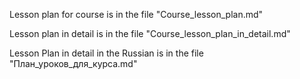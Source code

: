 Lesson plan for course is in the file "Course_lesson_plan.md"

Lesson plan in detail is in the file "Course_lesson_plan_in_detail.md"

Lesson Plan in detail in the Russian is in the file "План_уроков_для_курса.md"
